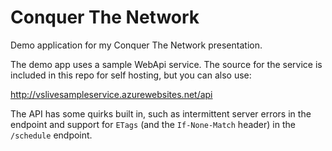 # Conquer The Network
Demo application for my Conquer The Network presentation.

The demo app uses a sample WebApi service. The source for the service is included in this repo for self hosting, but you can also use:

http://vslivesampleservice.azurewebsites.net/api

The API has some quirks built in, such as intermittent server errors in the endpoint and support for `ETags` (and the `If-None-Match` header) in the `/schedule` endpoint.
